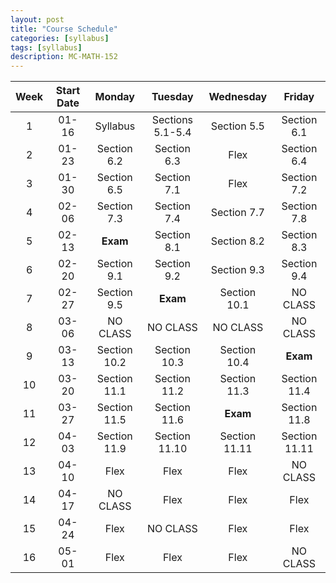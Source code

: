 ```yaml
---
layout: post
title: "Course Schedule"
categories: [syllabus]
tags: [syllabus]
description: MC-MATH-152
---
```


|Week|Start Date|Monday|Tuesday|Wednesday|Friday|
|:---:|:---:|:---: |:---:  |:---:    |:---: |
|1|01-16|Syllabus|Sections 5.1-5.4|Section 5.5|Section 6.1|
|2|01-23|Section 6.2|Section 6.3|Flex|Section 6.4|
|3|01-30|Section 6.5|Section 7.1|Flex|Section 7.2|
|4|02-06|Section 7.3|Section 7.4|Section 7.7|Section 7.8|
|5|02-13|**Exam**|Section 8.1|Section 8.2|Section 8.3|
|6|02-20|Section 9.1|Section 9.2|Section 9.3|Section 9.4|
|7|02-27|Section 9.5|**Exam**|Section 10.1|NO CLASS|
|8|03-06|NO CLASS|NO CLASS|NO CLASS|NO CLASS|
|9|03-13|Section 10.2|Section 10.3|Section 10.4|**Exam**|
|10|03-20|Section 11.1|Section 11.2|Section 11.3|Section 11.4|
|11|03-27|Section 11.5|Section 11.6|**Exam**|Section 11.8|
|12|04-03|Section 11.9|Section 11.10|Section 11.11|Section 11.11|
|13|04-10|Flex|Flex|Flex|NO CLASS|
|14|04-17|NO CLASS|Flex|Flex|Flex|
|15|04-24|Flex|NO CLASS|Flex|Flex|
|16|05-01|Flex|Flex|Flex|NO CLASS|
